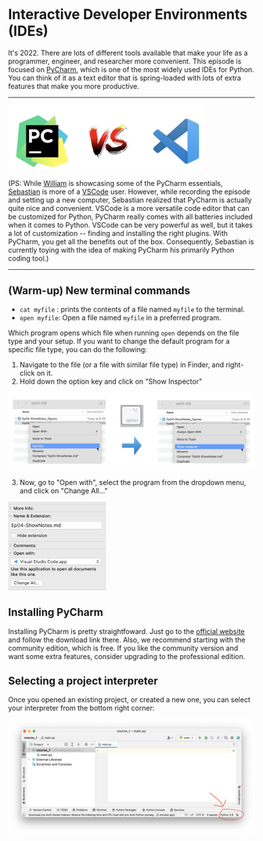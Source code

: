 # Interactive Developer Environments (IDEs)



It's 2022. There are lots of different tools available that make your life as a programmer, engineer, and researcher more convenient. This episode is focused on [PyCharm](https://www.jetbrains.com/pycharm/), which is one of the most widely used IDEs for Python. You can think of it as a text editor that is spring-loaded with lots of extra features that make you more productive.





---

<img src="Ep04-ShowNotes_figures/vs.png" width=400>



(PS: While [William](https://twitter.com/_willfalcon) is showcasing some of the PyCharm essentials, [Sebastian](https://twitter.com/rasbt) is more of a [VSCode](https://code.visualstudio.com) user. However, while recording the episode and setting up a new computer, Sebastian realized that PyCharm is actually quite nice and convenient. VSCode is a more versatile code editor that can be customized for Python, PyCharm really comes with all batteries included when it comes to Python. VSCode can be very powerful as well, but it takes a lot of customization -- finding and installing the right plugins. With PyCharm, you get all the benefits out of the box. Consequently, Sebastian is currently toying with the idea of making PyCharm his primarily Python coding tool.)



---



## (Warm-up) New terminal commands



- `cat myfile` : prints the contents of a file named `myfile` to the terminal.
- `open myfile`: Open a file named `myfile`  in a preferred program.

Which program opens which file when running `open` depends on the file type and your setup. If you want to change the default program for a specific file type, you can do the following:

1) Navigate to the file (or a file with similar file type) in Finder, and right-click on it.
2) Hold down the option key and click on "Show Inspector"

<img src="Ep04-ShowNotes_figures/inspector.png" width=800>

3. Now, go to "Open with", select the program from the dropdown menu, and click on "Change All..."

<img src="Ep04-ShowNotes_figures/changeall.png" width=200>



## Installing PyCharm



Installing PyCharm is pretty straightfoward. Just go to the [official website](https://www.jetbrains.com/pycharm/) and follow the download link there. Also, we recommend starting with the community edition, which is free. If you like the community version and want some extra features, consider upgrading to the professional edition.



## Selecting a project interpreter



Once you opened an existing project, or created a new one, you can select your interpreter from the bottom right corner:



<img src="Ep04-ShowNotes_figures/select.png" width=600>



